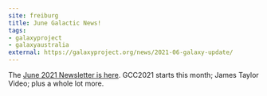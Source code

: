```yaml
---
site: freiburg
title: June Galactic News!
tags: 
- galaxyproject
- galaxyaustralia
external: https://galaxyproject.org/news/2021-06-galaxy-update/
---
```


The [June 2021 Newsletter is here](https://galaxyproject.org/news/2021-06-galaxy-update/).  GCC2021 starts this month; James Taylor Video; plus a whole lot more.

